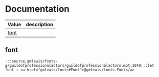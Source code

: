 # Documentation
|Value|description|
|---|---|
|[font](#font)||

## font

```moonbit
:::source,gmlewis/fonts-g/guildofprofessionalactors/guildofprofessionalactors.mbt,1049:::let font : <a href="gmlewis/fonts#Font">@gmlewis/fonts.Font</a>
```

